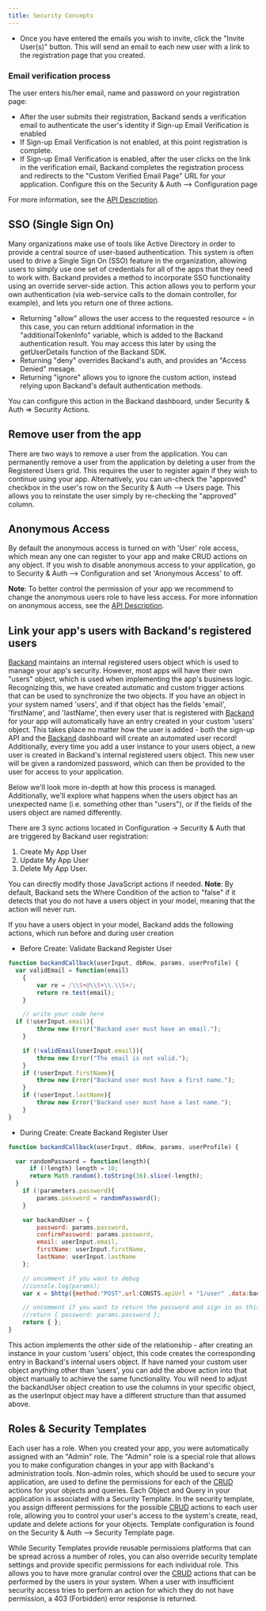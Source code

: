 ```yaml
---
title: Security Concepts
---
```


* Once you have entered the emails you wish to invite, click the "Invite User(s)" button. This will send an email to each new user with a link to the registration page that you created.

### Email verification process

The user enters his/her email, name and password on your registration page:

* After the user submits their registration, Backand sends a verification email to authenticate the user's identity if Sign-up Email Verification is enabled
* If Sign-up Email Verification is not enabled, at this point registration is complete.
* If Sign-up Email Verification is enabled, after the user clicks on the link in the verification email, Backand completes the registration process and redirects to the "Custom Verified Email Page" URL for your application. Configure this on the Security & Auth --> Configuration page  

For more information, see the [API Description](http://docs.backand.com/en/latest/apidocs/apidescription/index.html#sign-up).

## SSO (Single Sign On)
Many organizations make use of tools like Active Directory in order to provide a central source of user-based authentication. This system is often used to drive a Single Sign On (SSO) feature in the organization, allowing users to simply use one set of credentials for all of the apps that they need to work with. Backand provides a method to incorporate SSO functionality using an override server-side action. This action allows you to perform your own authentication (via web-service calls to the domain controller, for example), and lets you return one of three actions.

* Returning "allow" allows the user access to the requested resource = in this case, you can return additional information in the "additionalTokenInfo" variable, which is added to the Backand authentication result. You may access this later by using the getUserDetails function of the Backand SDK.
* Returning "deny" overrides Backand's auth, and provides an "Access Denied" mesage.
* Returning "ignore" allows you to ignore the custom action, instead relying upon Backand's default authentication methods.

You can configure this action in the Backand dashboard, under Security & Auth => Security Actions.

## Remove user from the app
There are two ways to remove a user from the application. You can permanently remove a user from the application by deleting a user from the Registered Users grid. This requires the user to register again if they wish to continue using your app. Alternatively, you can un-check the "approved" checkbox in the user's row on the Security & Auth --> Users page. This allows you to reinstate the user simply by re-checking the "approved" column.

## Anonymous Access
By default the anonymous access is turned on with 'User' role access, which mean any one can register to your app and make CRUD actions on any object.
If you wish to disable anonymous access to your application, go to Security & Auth --> Configuration and set 'Anonymous Access' to off.

**Note**: To better control the permission of your app we recommend to change the anonymous users role to have less access. For more information on anonymous access, see the [API Description](http://docs.backand.com/en/latest/apidocs/apidescription/index.html#anonymous-access).

## Link your app's users with Backand's registered users
[Backand](https://www.backand.com) maintains an internal registered users object which is used to manage your app's
security. However, most apps will have their own "users" object, which is used when implementing the app's business logic. Recognizing this, we have created automatic and custom trigger actions that can be used to synchronize the two objects. If you have an object in your system named 'users', and if that object has the fields 'email', 'firstName', and 'lastName', then every user that is registered with [Backand](https://www.backand.com) for your app will automatically have an entry created in your custom 'users' object. This takes place no matter how the user is added - both the sign-up API and the [Backand](https://www.backand.com) dashboard will create an automated user record! Additionally, every time you add a user instance to your users object, a new user is created in Backand's internal registered users object. This new user will be given a randomized password, which can then be provided to the user for access to your application.

Below we'll look more in-depth at how this process is managed. Additionally, we'll explore what happens when the users object has an unexpected name (i.e. something other than "users"), or if the fields of the users object are named differently.

There are 3 sync actions located in Configuration -> Security & Auth that are triggered by Backand user registration:

1. Create My App User
1. Update My App User
1. Delete My App User.

You can directly modify those JavaScript actions if needed.
**Note**: By default, Backand sets the Where Condition of the action to "false" if it detects that you do not have a users object in your model, meaning that the action will never run.

If you have a users object in your model, Backand adds the following actions, which run before and during user creation

* Before Create: Validate Backand Register User

```javascript
function backandCallback(userInput, dbRow, params, userProfile) {
  var validEmail = function(email)
    {
        var re = /\\S+@\\S+\\.\\S+/;
        return re.test(email);
    }

    // write your code here
  if (!userInput.email){
        throw new Error("Backand user must have an email.");
    }

    if (!validEmail(userInput.email)){
        throw new Error("The email is not valid.");
    }
    if (!userInput.firstName){
        throw new Error("Backand user must have a first name.");
    }
    if (!userInput.lastName){
        throw new Error("Backand user must have a last name.");
    }
}
```

* During Create: Create Backand Register User

```javascript
function backandCallback(userInput, dbRow, params, userProfile) {

  var randomPassword = function(length){
      if (!length) length = 10;
      return Math.random().toString(36).slice(-length);
  }
    if (!parameters.password){
        params.password = randomPassword();
    }

    var backandUser = {
        password: params.password,
        confirmPassword: params.password,
        email: userInput.email,
        firstName: userInput.firstName,
        lastName: userInput.lastName
    };

    // uncomment if you want to debug
    //console.log(params);
    var x = $http({method:"POST",url:CONSTS.apiUrl + "1/user" ,data:backandUser, headers: {"Authorization":userProfile.token, "AppName":userProfile.app}});

    // uncomment if you want to return the password and sign in as this user
    //return { password: params.password };
    return { };
}
```

This action implements the other side of the relationship - after creating an instance in your custom 'users' object, this code creates the corresponding entry in Backand's internal users object. If have named your custom user object anything other than 'users', you can add the above action into that object manually to achieve the same functionality. You will need to adjust the backandUser object creation to use the columns in your specific object, as the userInput object may have a different structure than that assumed above.

## Roles & Security Templates

Each user has a role. When you created your app, you were automatically assigned with an "Admin" role. The "Admin" role is a special role that allows you to make configuration changes in your app with Backand's administration tools. Non-admin roles, which should be used to secure your application, are used to define the permissions for each of the [CRUD](http://en.wikipedia.org/wiki/Create,_read,_update_and_delete) actions for your objects and queries. Each Object and Query in your application is associated with a Security Template. In the security template, you assign different permissions for the possible [CRUD](http://en.wikipedia.org/wiki/Create,_read,_update_and_delete) actions to each user role, allowing you to control your user's access to the system's create, read, update and delete actions for your objects. Template configuration is found on the Security & Auth --> Security Template page.

While Security Templates provide reusable permissions platforms that can be spread across a number of roles, you can also override security template settings and provide specific permissions for each individual role. This allows you to have more granular control over the [CRUD](http://en.wikipedia.org/wiki/Create,_read,_update_and_delete) actions that can be performed by the users in your system. When a user with insufficient security access tries to perform an action for which they do not have permission, a 403 (Forbidden) error response is returned.
